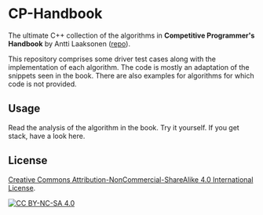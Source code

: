 # CP-Handbook

The ultimate C++ collection of the algorithms in
**Competitive Programmer's Handbook** by Antti Laaksonen ([repo]).

This repository comprises some driver test cases along with the implementation
of each algorithm. The code is mostly an adaptation of the snippets seen in the
book. There are also examples for algorithms for which code is not provided.

## Usage

Read the analysis of the algorithm in the book. Try it yourself. If you get
stack, have a look here.

## License

<!-- [![CC BY-NC-SA 4.0][cc-by-nc-sa-shield]][cc-by-nc-sa] -->

[Creative Commons Attribution-NonCommercial-ShareAlike 4.0 International License][cc-by-nc-sa].

[![CC BY-NC-SA 4.0][cc-by-nc-sa-image]][cc-by-nc-sa]

[repo]: https://github.com/pllk/cphb
[cc-by-nc-sa]: http://creativecommons.org/licenses/by-nc-sa/4.0/
[cc-by-nc-sa-image]: https://licensebuttons.net/l/by-nc-sa/4.0/88x31.png
[cc-by-nc-sa-shield]: https://img.shields.io/badge/License-CC%20BY--NC--SA%204.0-lightgrey.svg
